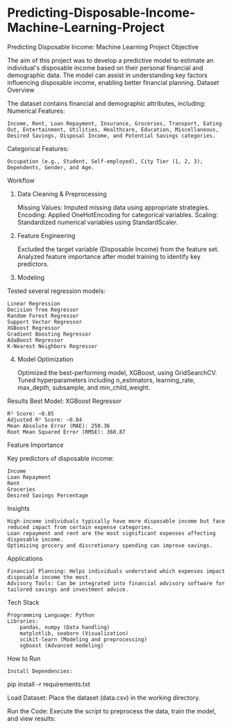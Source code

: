 # Predicting-Disposable-Income-Machine-Learning-Project
Predicting Disposable Income: Machine Learning Project
Objective

The aim of this project was to develop a predictive model to estimate an individual's disposable income based on their personal financial and demographic data. The model can assist in understanding key factors influencing disposable income, enabling better financial planning.
Dataset Overview

The dataset contains financial and demographic attributes, including:
Numerical Features:

    Income, Rent, Loan Repayment, Insurance, Groceries, Transport, Eating Out, Entertainment, Utilities, Healthcare, Education, Miscellaneous, Desired Savings, Disposal Income, and Potential Savings categories.

Categorical Features:

    Occupation (e.g., Student, Self-employed), City Tier (1, 2, 3), Dependents, Gender, and Age.

Workflow
1. Data Cleaning & Preprocessing

    Missing Values: Imputed missing data using appropriate strategies.
    Encoding: Applied OneHotEncoding for categorical variables.
    Scaling: Standardized numerical variables using StandardScaler.

2. Feature Engineering

    Excluded the target variable (Disposable Income) from the feature set.
    Analyzed feature importance after model training to identify key predictors.

3. Modeling

Tested several regression models:

    Linear Regression
    Decision Tree Regressor
    Random Forest Regressor
    Support Vector Regressor
    XGBoost Regressor
    Gradient Boosting Regressor
    AdaBoost Regressor
    K-Nearest Neighbors Regressor

4. Model Optimization

    Optimized the best-performing model, XGBoost, using GridSearchCV.
    Tuned hyperparameters including n_estimators, learning_rate, max_depth, subsample, and min_child_weight.

Results
Best Model: XGBoost Regressor

    R² Score: ~0.85
    Adjusted R² Score: ~0.84
    Mean Absolute Error (MAE): 250.36
    Root Mean Squared Error (RMSE): 360.87

Feature Importance

Key predictors of disposable income:

    Income
    Loan Repayment
    Rent
    Groceries
    Desired Savings Percentage

Insights

    High-income individuals typically have more disposable income but face reduced impact from certain expense categories.
    Loan repayment and rent are the most significant expenses affecting disposable income.
    Optimizing grocery and discretionary spending can improve savings.

Applications

    Financial Planning: Helps individuals understand which expenses impact disposable income the most.
    Advisory Tools: Can be integrated into financial advisory software for tailored savings and investment advice.

Tech Stack

    Programming Language: Python
    Libraries:
        pandas, numpy (Data handling)
        matplotlib, seaborn (Visualization)
        scikit-learn (Modeling and preprocessing)
        xgboost (Advanced modeling)

How to Run

    Install Dependencies:

pip install -r requirements.txt

Load Dataset:
Place the dataset (data.csv) in the working directory.

Run the Code:
Execute the script to preprocess the data, train the model, and view results:

